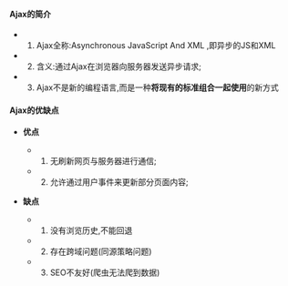 #### Ajax的简介
- 1. Ajax全称:Asynchronous JavaScript And XML ,即异步的JS和XML
- 2. 含义:通过Ajax在浏览器向服务器发送异步请求;
- 3. Ajax不是新的编程语言,而是一种**将现有的标准组合一起使用**的新方式

#### Ajax的优缺点

- **优点**
    - 1. 无刷新网页与服务器进行通信;
    - 2. 允许通过用户事件来更新部分页面内容;

- **缺点**
    - 1. 没有浏览历史,不能回退
    - 2. 存在跨域问题(同源策略问题)
    - 3. SEO不友好(爬虫无法爬到数据)